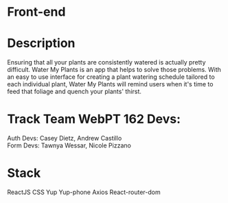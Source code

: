 # Front-end

# Description
Ensuring that all your plants are consistently watered is actually pretty difficult. Water My Plants is an app that helps to solve those problems. 
With an easy to use interface for creating a plant watering schedule tailored to each individual plant, Water My Plants will remind users when it's time to feed that foliage and quench your plants' thirst.

# Track Team WebPT 162 Devs:
Auth Devs: Casey Dietz, Andrew Castillo      
Form Devs: Tawnya Wessar, Nicole Pizzano

# Stack
ReactJS 
CSS
Yup
Yup-phone
Axios
React-router-dom

